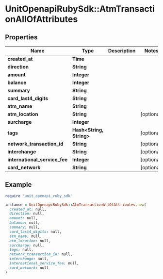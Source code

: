 # UnitOpenapiRubySdk::AtmTransactionAllOfAttributes

## Properties

| Name | Type | Description | Notes |
| ---- | ---- | ----------- | ----- |
| **created_at** | **Time** |  |  |
| **direction** | **String** |  |  |
| **amount** | **Integer** |  |  |
| **balance** | **Integer** |  |  |
| **summary** | **String** |  |  |
| **card_last4_digits** | **String** |  |  |
| **atm_name** | **String** |  |  |
| **atm_location** | **String** |  | [optional] |
| **surcharge** | **Integer** |  |  |
| **tags** | **Hash&lt;String, String&gt;** |  | [optional] |
| **network_transaction_id** | **String** |  | [optional] |
| **interchange** | **String** |  | [optional] |
| **international_service_fee** | **Integer** |  | [optional] |
| **card_network** | **String** |  | [optional] |

## Example

```ruby
require 'unit_openapi_ruby_sdk'

instance = UnitOpenapiRubySdk::AtmTransactionAllOfAttributes.new(
  created_at: null,
  direction: null,
  amount: null,
  balance: null,
  summary: null,
  card_last4_digits: null,
  atm_name: null,
  atm_location: null,
  surcharge: null,
  tags: null,
  network_transaction_id: null,
  interchange: null,
  international_service_fee: null,
  card_network: null
)
```

